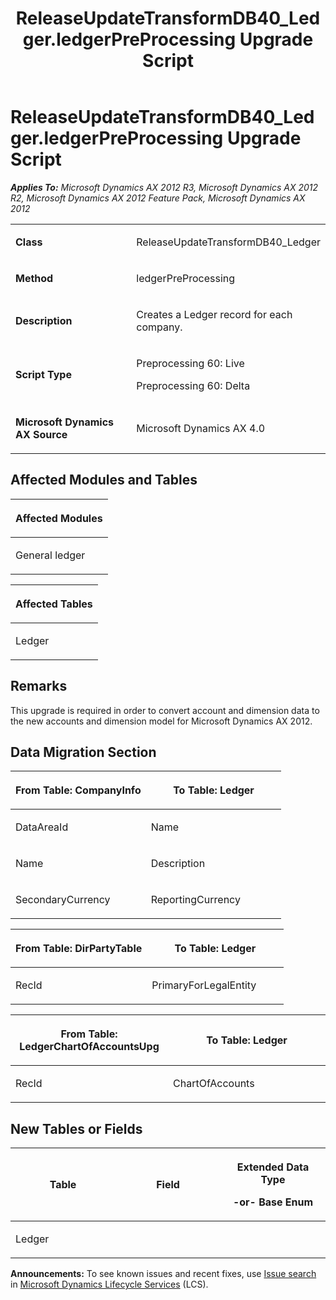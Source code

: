 ﻿---
title: ReleaseUpdateTransformDB40_Ledger.ledgerPreProcessing Upgrade Script
TOCTitle: ReleaseUpdateTransformDB40_Ledger.ledgerPreProcessing Upgrade Script
ms:assetid: fd68a3e9-6736-3929-afa1-782e6ca9dfae
ms:mtpsurl: https://msdn.microsoft.com/en-us/library/JJ720168(v=AX.60)
ms:contentKeyID: 49712473
ms.date: 05/18/2015
mtps_version: v=AX.60
---

# ReleaseUpdateTransformDB40\_Ledger.ledgerPreProcessing Upgrade Script 


_**Applies To:** Microsoft Dynamics AX 2012 R3, Microsoft Dynamics AX 2012 R2, Microsoft Dynamics AX 2012 Feature Pack, Microsoft Dynamics AX 2012_

<table>
<colgroup>
<col style="width: 50%" />
<col style="width: 50%" />
</colgroup>
<tbody>
<tr class="odd">
<td><p><strong>Class</strong></p></td>
<td><p>ReleaseUpdateTransformDB40_Ledger</p></td>
</tr>
<tr class="even">
<td><p><strong>Method</strong></p></td>
<td><p>ledgerPreProcessing</p></td>
</tr>
<tr class="odd">
<td><p><strong>Description</strong></p></td>
<td><p>Creates a Ledger record for each company.</p></td>
</tr>
<tr class="even">
<td><p><strong>Script Type</strong></p></td>
<td><p>Preprocessing 60: Live</p>
<p>Preprocessing 60: Delta</p></td>
</tr>
<tr class="odd">
<td><p><strong>Microsoft Dynamics AX Source</strong></p></td>
<td><p>Microsoft Dynamics AX 4.0</p></td>
</tr>
</tbody>
</table>


## Affected Modules and Tables

<table>
<colgroup>
<col style="width: 100%" />
</colgroup>
<thead>
<tr class="header">
<th><p>Affected Modules</p></th>
</tr>
</thead>
<tbody>
<tr class="odd">
<td><p>General ledger</p></td>
</tr>
</tbody>
</table>


<table>
<colgroup>
<col style="width: 100%" />
</colgroup>
<thead>
<tr class="header">
<th><p>Affected Tables</p></th>
</tr>
</thead>
<tbody>
<tr class="odd">
<td><p>Ledger</p></td>
</tr>
</tbody>
</table>


## Remarks

This upgrade is required in order to convert account and dimension data to the new accounts and dimension model for Microsoft Dynamics AX 2012.

## Data Migration Section

<table>
<colgroup>
<col style="width: 50%" />
<col style="width: 50%" />
</colgroup>
<thead>
<tr class="header">
<th><p>From Table: CompanyInfo</p></th>
<th><p>To Table: Ledger</p></th>
</tr>
</thead>
<tbody>
<tr class="odd">
<td><p>DataAreaId</p></td>
<td><p>Name</p></td>
</tr>
<tr class="even">
<td><p>Name</p></td>
<td><p>Description</p></td>
</tr>
<tr class="odd">
<td><p>SecondaryCurrency</p></td>
<td><p>ReportingCurrency</p></td>
</tr>
</tbody>
</table>


<table>
<colgroup>
<col style="width: 50%" />
<col style="width: 50%" />
</colgroup>
<thead>
<tr class="header">
<th><p>From Table: DirPartyTable</p></th>
<th><p>To Table: Ledger</p></th>
</tr>
</thead>
<tbody>
<tr class="odd">
<td><p>RecId</p></td>
<td><p>PrimaryForLegalEntity</p></td>
</tr>
</tbody>
</table>


<table>
<colgroup>
<col style="width: 50%" />
<col style="width: 50%" />
</colgroup>
<thead>
<tr class="header">
<th><p>From Table: LedgerChartOfAccountsUpg</p></th>
<th><p>To Table: Ledger</p></th>
</tr>
</thead>
<tbody>
<tr class="odd">
<td><p>RecId</p></td>
<td><p>ChartOfAccounts</p></td>
</tr>
</tbody>
</table>


## New Tables or Fields

<table>
<colgroup>
<col style="width: 33%" />
<col style="width: 33%" />
<col style="width: 33%" />
</colgroup>
<thead>
<tr class="header">
<th><p>Table</p></th>
<th><p>Field</p></th>
<th><p>Extended Data Type</p>
<p>-or- Base Enum</p></th>
</tr>
</thead>
<tbody>
<tr class="odd">
<td><p>Ledger</p></td>
<td><p></p></td>
<td><p></p></td>
</tr>
</tbody>
</table>

  
**Announcements:** To see known issues and recent fixes, use [Issue search](http://go.microsoft.com/fwlink/?linkid=389258) in [Microsoft Dynamics Lifecycle Services](http://go.microsoft.com/fwlink/?linkid=306505) (LCS).

